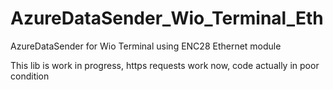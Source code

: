 # AzureDataSender_Wio_Terminal_Eth

AzureDataSender for Wio Terminal using ENC28 Ethernet module

This lib is work in progress, https requests work now,
code actually in poor condition
